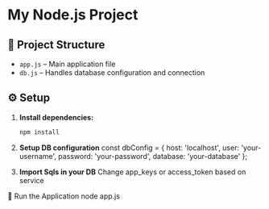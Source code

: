 # My Node.js Project

## 📁 Project Structure

- `app.js` – Main application file
- `db.js` – Handles database configuration and connection

## ⚙️ Setup

1. **Install dependencies:**
   ```bash
   npm install
2. **Setup DB configuration**
const dbConfig = {
  host: 'localhost',
  user: 'your-username',
  password: 'your-password',
  database: 'your-database'
};

3. **Import Sqls in your DB**
Change app_keys or access_token based on service

🚀 Run the Application
node app.js
